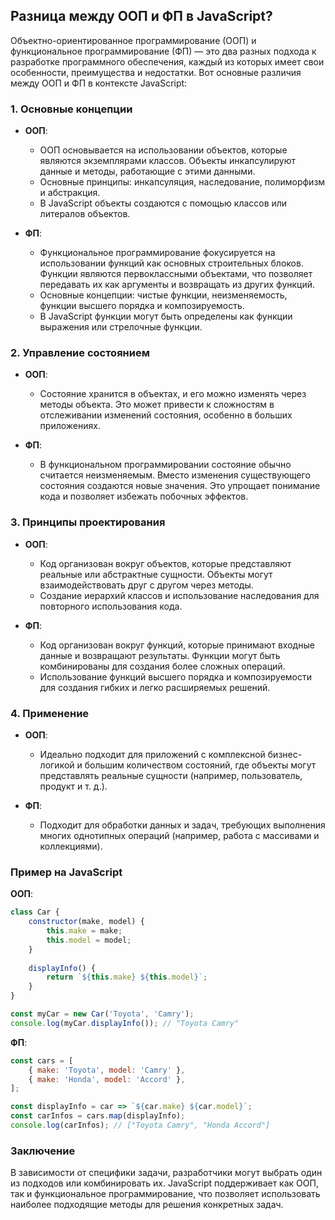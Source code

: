 ## Разница между ООП и ФП в JavaScript?

Объектно-ориентированное программирование (ООП) и функциональное программирование (ФП) — это два разных подхода к разработке программного обеспечения, каждый из которых имеет свои особенности, преимущества и недостатки. Вот основные различия между ООП и ФП в контексте JavaScript:

### 1. Основные концепции

- **ООП**:
  - ООП основывается на использовании объектов, которые являются экземплярами классов. Объекты инкапсулируют данные и методы, работающие с этими данными.
  - Основные принципы: инкапсуляция, наследование, полиморфизм и абстракция.
  - В JavaScript объекты создаются с помощью классов или литералов объектов.

- **ФП**:
  - Функциональное программирование фокусируется на использовании функций как основных строительных блоков. Функции являются первоклассными объектами, что позволяет передавать их как аргументы и возвращать из других функций.
  - Основные концепции: чистые функции, неизменяемость, функции высшего порядка и композируемость.
  - В JavaScript функции могут быть определены как функции выражения или стрелочные функции.

### 2. Управление состоянием

- **ООП**:
  - Состояние хранится в объектах, и его можно изменять через методы объекта. Это может привести к сложностям в отслеживании изменений состояния, особенно в больших приложениях.

- **ФП**:
  - В функциональном программировании состояние обычно считается неизменяемым. Вместо изменения существующего состояния создаются новые значения. Это упрощает понимание кода и позволяет избежать побочных эффектов.

### 3. Принципы проектирования

- **ООП**:
  - Код организован вокруг объектов, которые представляют реальные или абстрактные сущности. Объекты могут взаимодействовать друг с другом через методы.
  - Создание иерархий классов и использование наследования для повторного использования кода.

- **ФП**:
  - Код организован вокруг функций, которые принимают входные данные и возвращают результаты. Функции могут быть комбинированы для создания более сложных операций.
  - Использование функций высшего порядка и композируемости для создания гибких и легко расширяемых решений.

### 4. Применение

- **ООП**:
  - Идеально подходит для приложений с комплексной бизнес-логикой и большим количеством состояний, где объекты могут представлять реальные сущности (например, пользователь, продукт и т. д.).

- **ФП**:
  - Подходит для обработки данных и задач, требующих выполнения многих однотипных операций (например, работа с массивами и коллекциями).

### Пример на JavaScript

**ООП**:
```javascript
class Car {
    constructor(make, model) {
        this.make = make;
        this.model = model;
    }
    
    displayInfo() {
        return `${this.make} ${this.model}`;
    }
}

const myCar = new Car('Toyota', 'Camry');
console.log(myCar.displayInfo()); // "Toyota Camry"
```

**ФП**:
```javascript
const cars = [
    { make: 'Toyota', model: 'Camry' },
    { make: 'Honda', model: 'Accord' },
];

const displayInfo = car => `${car.make} ${car.model}`;
const carInfos = cars.map(displayInfo);
console.log(carInfos); // ["Toyota Camry", "Honda Accord"]
```

### Заключение

В зависимости от специфики задачи, разработчики могут выбрать один из подходов или комбинировать их. JavaScript поддерживает как ООП, так и функциональное программирование, что позволяет использовать наиболее подходящие методы для решения конкретных задач.